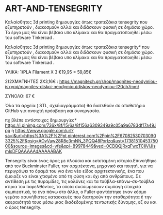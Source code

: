 # ART-AND-TENSEGRITY
Καλαίσθητες 3d printing δημιουργίες όπως τραπεζάκια tensegrity που εξυπηρετούν , διακοσμούν αλλά και διδάσκουν φυσική σε δημόσιο χώρο. Το έργο μας θα είναι βέβαια υπο κλίμακα και θα πραγματοποιηθεί μέσω του software Τinkercad .  

Καλαίσθητες 3d printing δημιουργίες όπως τραπεζάκια tensegrity* που εξυπηρετούν , διακοσμούν αλλά και διδάσκουν φυσική σε δημόσιο χώρο. 
Το έργο μας θα είναι βέβαια υπο κλίμακα και θα πραγματοποιηθεί μέσω του software Τinkercad .

ΥΛΙΚΑ: 
1)PLA Filament X 3 €19,95 = 59,85€

2)2ΧΜΑΓΝΗΤΕΣ   2Χ3,16€ :  https://magnitech.gr/shop/magnites-neodymiou-isxyroi/magnites-diskoi-neodymiou/diskos-neodymiou-f20ch7mm/

ΣΥΝΟΛΟ: 67 € 

Όλα τα αρχεία ( STL, σχεδιαγράμματα) θα διατεθούν σε αποθετήριο GitHub για ανοιχτή πρόσβαση και συνεργασία.

πχ βλέπε αντίστοιχες δημιουργίες* 
https://i.pinimg.com/736x/8f/15/6a/8f156a6309349a9c05a9a6783df17a49.jpg   ή    https://www.google.com/url?sa=i&url=https%3A%2F%2Fpt.pinterest.com%2Fpin%2F670825307030903325%2F&psig=AOvVaw28R8e3mNN_3PQQ48Pxrlzq&ust=1738151045375000&source=images&cd=vfe&opi=89978449&ved=0CBQQjRxqFwoTCIiVlJismIsDFQAAAAAdAAAAABAK

Tensegrity είναι ένας όρος με πλούσια και εκτεταμένη ιστορία.Επινοήθηκε από τον Buckminster Fuller, τον αρχιτέκτονα, μηχανικό και ποιητή, για να περιγράψει το όραμά του για ένα νέο είδος αρχιτεκτονικής, ένα που έμοιαζε να είναι χτισμένο από τη φύση και όχι από ανθρώπους. 
Σε αντίθεση με τις πυραμίδες, τις κολόνες και τα τούβλα-επάνω-σε-τούβλα κτίρια του παρελθόντος, τα οποία συσσωρεύουν συμπαγή στοιχεία συμπιεστικά, το ένα πάνω στο άλλο, ο Fuller φαντάστηκε έναν κόσμο γεμάτο ασυνήθιστες κατασκευές που διατηρούν την σταθερότητα ή την ακεραιότητά τους μέσω μιας διαδεδομένης τεντωτικής δύναμης, εξ ου και ο όρος tensegrity.
